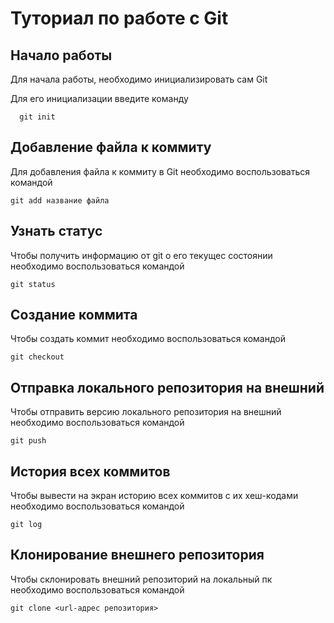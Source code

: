 # Туториал по работе с Git

## Начало работы

Для начала работы, необходимо инициализировать сам Git

Для его инициализации введите команду 

```
  git init
```

## Добавление файла к коммиту

Для добавления файла к коммиту в Git необходимо воспользоваться командой 

```
git add название файла
```

## Узнать статус

Чтобы получить информацию от git о его текущес состоянии необходимо воспользоваться командой

```
git status
```

## Создание коммита

Чтобы создать коммит необходимо воспользоваться командой

```
git checkout
```

## Отправка локального репозитория на внешний

Чтобы отправить версию локального репозитория на внешний необходимо воспользоваться командой

```
git push
```

## История всех коммитов

Чтобы вывести на экран историю всех коммитов
с их хеш-кодами необходимо воспользоваться командой

```
git log
```

## Клонирование внешнего репозитория

Чтобы склонировать внешний репозиторий на локальный пк необходимо воспользоваться командой

```
git clone <url-адрес репозитория>
```
